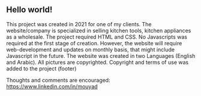 ## Hello world!

This project was created in 2021 for one of my clients. The website/company is specialized in selling kitchen tools, kitchen appliances as a wholesale. 
The project required HTML and CSS. No Javascripts was required at the first stage of creation. However, the website will require web-development and updates on monthly basis, that might include Javascript in the future. 
The website was created in two Languages (English and Arabic). 
All pictures are copyrighted. 
Copyright and terms of use was added to the project (footer)

Thoughts and comments are encouraged: https://www.linkedin.com/in/mouyad